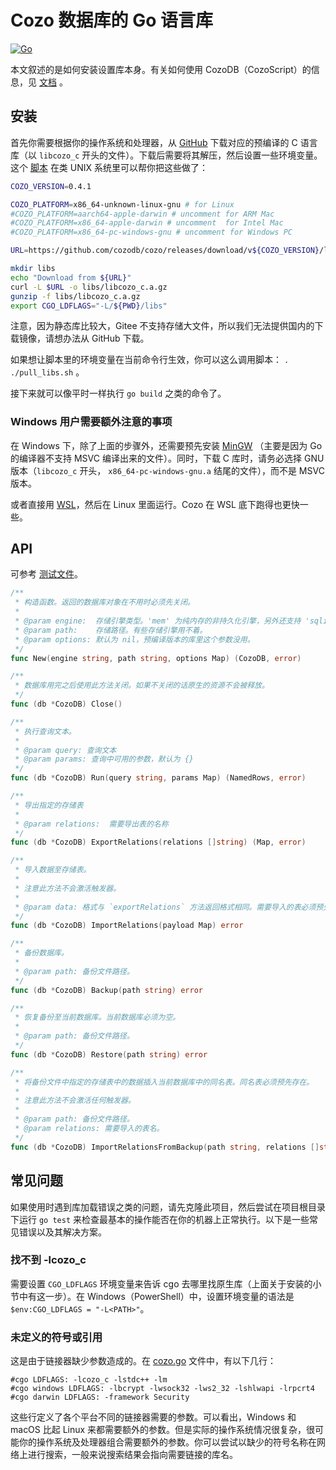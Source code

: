 # Cozo 数据库的 Go 语言库

[![Go](https://img.shields.io/github/v/release/cozodb/cozo-lib-go)](https://github.com/cozodb/cozo-lib-go)

本文叙述的是如何安装设置库本身。有关如何使用 CozoDB（CozoScript）的信息，见 [文档](https://docs.cozodb.org/zh_CN/latest/index.html) 。

## 安装

首先你需要根据你的操作系统和处理器，从 [GitHub](下载页面) 下载对应的预编译的 C 语言库（以 `libcozo_c` 开头的文件）。下载后需要将其解压，然后设置一些环境变量。这个 [脚本](pull_libs.sh) 在类 UNIX 系统里可以帮你把这些做了：

```bash
COZO_VERSION=0.4.1

COZO_PLATFORM=x86_64-unknown-linux-gnu # for Linux
#COZO_PLATFORM=aarch64-apple-darwin # uncomment for ARM Mac
#COZO_PLATFORM=x86_64-apple-darwin # uncomment  for Intel Mac
#COZO_PLATFORM=x86_64-pc-windows-gnu # uncomment for Windows PC

URL=https://github.com/cozodb/cozo/releases/download/v${COZO_VERSION}/libcozo_c-${COZO_VERSION}-${COZO_PLATFORM}.a.gz

mkdir libs
echo "Download from ${URL}"
curl -L $URL -o libs/libcozo_c.a.gz
gunzip -f libs/libcozo_c.a.gz
export CGO_LDFLAGS="-L/${PWD}/libs"
```

注意，因为静态库比较大，Gitee 不支持存储大文件，所以我们无法提供国内的下载镜像，请想办法从 GitHub 下载。

如果想让脚本里的环境变量在当前命令行生效，你可以这么调用脚本： `. ./pull_libs.sh` 。

接下来就可以像平时一样执行 `go build` 之类的命令了。

### Windows 用户需要额外注意的事项

在 Windows 下，除了上面的步骤外，还需要预先安装 [MinGW](https://www.mingw-w64.org/) （主要是因为 Go 的编译器不支持 MSVC 编译出来的文件）。同时，下载 C 库时，请务必选择 GNU 版本（`libcozo_c` 开头， `x86_64-pc-windows-gnu.a` 结尾的文件），而不是 MSVC 版本。

或者直接用 [WSL](https://learn.microsoft.com/en-us/windows/wsl/install)，然后在 Linux 里面运行。Cozo 在 WSL 底下跑得也更快一些。

## API

可参考 [测试文件](cozo_test.go)。

```go
/**
 * 构造函数。返回的数据库对象在不用时必须先关闭。
 *
 * @param engine:  存储引擎类型。'mem' 为纯内存的非持久化引擎，另外还支持 'sqlite'、'rocksdb' 等。
 * @param path:    存储路径。有些存储引擎用不着。
 * @param options: 默认为 nil，预编译版本的库里这个参数没用。
 */
func New(engine string, path string, options Map) (CozoDB, error)

/**
 * 数据库用完之后使用此方法关闭。如果不关闭的话原生的资源不会被释放。
 */
func (db *CozoDB) Close()

/**
 * 执行查询文本。
 *
 * @param query: 查询文本
 * @param params: 查询中可用的参数，默认为 {}
 */
func (db *CozoDB) Run(query string, params Map) (NamedRows, error)

/**
 * 导出指定的存储表
 *
 * @param relations:  需要导出表的名称
 */
func (db *CozoDB) ExportRelations(relations []string) (Map, error)

/**
 * 导入数据至存储表。
 *
 * 注意此方法不会激活触发器。
 *
 * @param data: 格式与 `exportRelations` 方法返回格式相同。需要导入的表必须预先存在。
 */
func (db *CozoDB) ImportRelations(payload Map) error

/**
 * 备份数据库。
 *
 * @param path: 备份文件路径。
 */
func (db *CozoDB) Backup(path string) error

/**
 * 恢复备份至当前数据库。当前数据库必须为空。
 *
 * @param path: 备份文件路径。
 */
func (db *CozoDB) Restore(path string) error

/**
 * 将备份文件中指定的存储表中的数据插入当前数据库中的同名表。同名表必须预先存在。
 *
 * 注意此方法不会激活任何触发器。
 *
 * @param path: 备份文件路径。
 * @param relations: 需要导入的表名。
 */
func (db *CozoDB) ImportRelationsFromBackup(path string, relations []string) error
```

## 常见问题

如果使用时遇到库加载错误之类的问题，请先克隆此项目，然后尝试在项目根目录下运行 `go test` 来检查最基本的操作能否在你的机器上正常执行。以下是一些常见错误以及其解决方案。

### 找不到 -lcozo_c

需要设置 `CGO_LDFLAGS` 环境变量来告诉 cgo 去哪里找原生库（上面关于安装的小节中有这一步）。在 Windows（PowerShell）中，设置环境变量的语法是 `$env:CGO_LDFLAGS = "-L<PATH>"`。

### 未定义的符号或引用

这是由于链接器缺少参数造成的。在 [cozo.go](cozo.go) 文件中，有以下几行：

```
#cgo LDFLAGS: -lcozo_c -lstdc++ -lm
#cgo windows LDFLAGS: -lbcrypt -lwsock32 -lws2_32 -lshlwapi -lrpcrt4
#cgo darwin LDFLAGS: -framework Security
```

这些行定义了各个平台不同的链接器需要的参数。可以看出，Windows 和 macOS 比起 Linux 来都需要额外的参数。但是实际的操作系统情况很复杂，很可能你的操作系统及处理器组合需要额外的参数。你可以尝试以缺少的符号名称在网络上进行搜索，一般来说搜索结果会指向需要链接的库名。